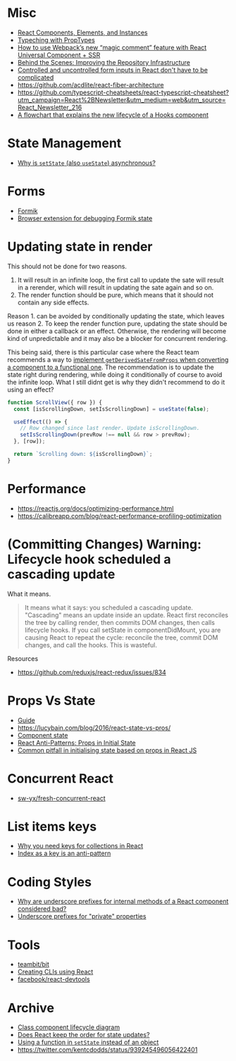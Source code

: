 # Misc

- [React Components, Elements, and Instances](https://medium.com/@dan_abramov/react-components-elements-and-instances-90800811f8ca)
- [Typeching with PropTypes](https://reactjs.org/docs/typechecking-with-proptypes.html)
- [How to use Webpack’s new “magic comment” feature with React Universal Component + SSR](https://medium.com/faceyspacey/how-to-use-webpacks-new-magic-comment-feature-with-react-universal-component-ssr-a38fd3e296a)
- [Behind the Scenes: Improving the Repository Infrastructure](https://reactjs.org/blog/2017/12/15/improving-the-repository-infrastructure.html)
- [Controlled and uncontrolled form inputs in React don't have to be complicated](https://goshakkk.name/controlled-vs-uncontrolled-inputs-react/)
- https://github.com/acdlite/react-fiber-architecture
- https://github.com/typescript-cheatsheets/react-typescript-cheatsheet?utm_campaign=React%2BNewsletter&utm_medium=web&utm_source=React_Newsletter_216
- [A flowchart that explains the new lifecycle of a Hooks component](https://github.com/donavon/hook-flow)

# State Management

- [Why is `setState` (also `useState`) asynchronous?](https://github.com/facebook/react/issues/11527#issuecomment-360199710)

# Forms

- [Formik](https://formik.org/)
- [Browser extension for debugging Formik state](https://github.com/petrenkoVitaliy/formik-devtools)

# Updating state in render

This should not be done for two reasons.

1. It will result in an infinite loop, the first call to update the sate will result in a rerender, which will result in updating the sate again and so on.
2. The render function should be pure, which means that it should not contain any side effects.

Reason 1. can be avoided by conditionally updating the state, which leaves us reason 2. To keep the render function pure, updating the state should be done in either a callback or an effect. Otherwise, the rendering will become kind of unpredictable and it may also be a blocker for concurrent rendering.

This being said, there is this particular case where the React team recommends a way to [implement `getDerivedSateFromProps` when converting a component to a functional one](https://reactjs.org/docs/hooks-faq.html#how-do-i-implement-getderivedstatefromprops). The recommendation is to update the state right during rendering, while doing it conditionally of course to avoid the infinite loop. What I still didnt get is why they didn't recommend to do it using an effect?

```js
function ScrollView({ row }) {
  const [isScrollingDown, setIsScrollingDown] = useState(false);

  useEffect(() => {
    // Row changed since last render. Update isScrollingDown.
    setIsScrollingDown(prevRow !== null && row > prevRow);
  }, [row]);

  return `Scrolling down: ${isScrollingDown}`;
}
```

# Performance

- https://reactjs.org/docs/optimizing-performance.html
- https://calibreapp.com/blog/react-performance-profiling-optimization

# (Committing Changes) Warning: Lifecycle hook scheduled a cascading update

What it means.

>It means what it says: you scheduled a cascading update. "Cascading" means an update inside an update. React first reconciles the tree by calling render, then commits DOM changes, then calls lifecycle hooks. If you call setState in componentDidMount, you are causing React to repeat the cycle: reconcile the tree, commit DOM changes, and call the hooks. This is wasteful.

Resources

- https://github.com/reduxjs/react-redux/issues/834

# Props Vs State

- [Guide](https://github.com/uberVU/react-guide/blob/master/props-vs-state.md)
- https://lucybain.com/blog/2016/react-state-vs-pros/
- [Component state](https://reactjs.org/docs/faq-state.html#what-does-setstate-do)
- [React Anti-Patterns: Props in Initial State](https://medium.com/@justintulk/react-anti-patterns-props-in-initial-state-28687846cc2e)
- [Common pitfall in initialising state based on props in React JS](https://hackernoon.com/common-pitfall-in-initialising-state-based-on-props-in-react-js-d56795a944aa)

# Concurrent React

- [sw-yx/fresh-concurrent-react](https://github.com/sw-yx/fresh-concurrent-react)

# List items keys

- [Why you need keys for collections in React](https://paulgray.net/keys-in-react/)
- [Index as a key is an anti-pattern](https://medium.com/@robinpokorny/index-as-a-key-is-an-anti-pattern-e0349aece318)

# Coding Styles

- [Why are underscore prefixes for internal methods of a React component considered bad?](https://github.com/airbnb/javascript/issues/1024)
- [Underscore prefixes for "private" properties](https://github.com/airbnb/javascript/issues/490)

# Tools

- [teambit/bit](https://github.com/teambit/bit)
- [Creating CLIs using React](https://github.com/vadimdemedes/ink)
- [facebook/react-devtools](https://github.com/facebook/react-devtools)

# Archive

- [Class component lifecycle diagram](http://projects.wojtekmaj.pl/react-lifecycle-methods-diagram/)
- [Does React keep the order for state updates?](https://stackoverflow.com/questions/48563650/does-react-keep-the-order-for-state-updates/48610973)
- [Using a function in `setState` instead of an object](https://medium.com/@wisecobbler/using-a-function-in-setstate-instead-of-an-object-1f5cfd6e55d1)
- https://twitter.com/kentcdodds/status/939245496056422401
